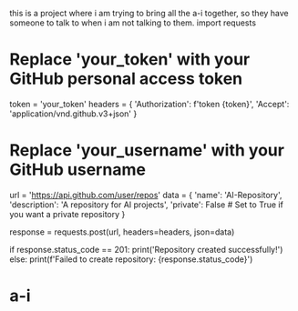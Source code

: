 this is a project where i am trying to bring all the a-i together, so they have someone to talk to when i am not talking to them. 
import requests

# Replace 'your_token' with your GitHub personal access token
token = 'your_token'
headers = {
    'Authorization': f'token {token}',
    'Accept': 'application/vnd.github.v3+json'
}

# Replace 'your_username' with your GitHub username
url = 'https://api.github.com/user/repos'
data = {
    'name': 'AI-Repository',
    'description': 'A repository for AI projects',
    'private': False  # Set to True if you want a private repository
}

response = requests.post(url, headers=headers, json=data)

if response.status_code == 201:
    print('Repository created successfully!')
else:
    print(f'Failed to create repository: {response.status_code}')

# a-i
